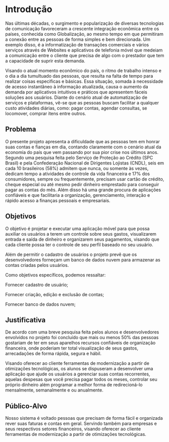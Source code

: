 # Introdução

Nas últimas décadas, o surgimento e popularização de diversas tecnologias de comunicação favoreceram a crescente integração econômica entre os países, conhecida como Globalização, ao mesmo tempo em que permitiram a conexão entre as pessoas de forma simples e bem direcionada. Um exemplo disso, é a informatização de transações comerciais e vários serviços através de Websites e aplicativos de telefonia móvel que medeiam a comunicação entre o cliente que precisa de algo com o prestador que tem a capacidade de suprir esta demanda.  

Visando o atual momento econômico do país, o ritmo de trabalho intenso e o dia a dia tumultuado das pessoas, que resulta na falta de tempo para realizar coisas especificas e básicas. Essa situação, somada à necessidade de acesso instantâneo à informação atualizada, causa o aumento da demanda por aplicativos intuitivos e práticos que apresentem fáceis soluções aos usuários. Diante do cenário atual de automatização de serviços e plataformas, vê-se que as pessoas buscam facilitar a qualquer custo atividades diárias, como: pagar contas, agendar consultas, se locomover, comprar itens entre outros.   

## Problema

O presente projeto apresenta a dificuldade que as pessoas tem em honrar suas contas e fianças em dia, contando claramente com o cenário atual da economia do país que vem passando por sua pior crise nos últimos anos. Segundo uma pesquisa feita pelo Serviço de Proteção ao Crédito (SPC Brasil) e pela Confederação Nacional de Dirigentes Lojistas (CNDL), seis em cada 10 brasileiros (58%) admitem que nunca, ou somente às vezes, dedicam tempo a atividades de controle da vida financeira e 17% dos consumidores, sempre ou frequentemente, precisam usar cartão de crédito, cheque especial ou até mesmo pedir dinheiro emprestado para conseguir pagar as contas do mês. Além disso há uma grande procura de aplicações confiáveis e que facilitaria a organização, gerenciamento, interação e rápido acesso a finanças pessoais e empresariais.   

## Objetivos

O objetivo é projetar e executar uma aplicação móvel para que possa auxiliar os usuários a terem um controle sobre seus gastos, visualizarem entrada e saída de dinheiro e organizarem seus pagamentos, visando que cada cliente possa ter o controle de seu perfil baseado no seu usuário. 

Além de permitir o cadastro de usuários o projeto prevê que os desenvolvedores forneçam um banco de dados nuvem para armazenar as contas criadas pelos usuários. 

Como objetivos específicos, podemos ressaltar: 

Fornecer cadastro de usuário; 

Fornecer criação, edição e exclusão de contas; 

Fornecer banco de dados nuvem;   

## Justificativa

De acordo com uma breve pesquisa feita pelos alunos e desenvolvedores envolvidos no projeto foi concluído que mais ou menos 50% das pessoas gostariam de ter em seus aparelhos recursos confiáveis de organização financeira, onde poderiam ter total visualização de seus gastos, arrecadações de forma rápida, segura e hábil.   

Visando oferecer ao cliente ferramentas de modernização a partir de otimizações tecnológicas, os alunos se dispuseram a desenvolver uma aplicação que ajude os usuários a gerenciar suas contas recorrentes, aquelas despesas que você precisa pagar todos os meses, controlar seu próprio dinheiro além programar a melhor forma de redirecioná-lo mensalmente, semanalmente e ou anualmente.  

## Público-Alvo

Nosso sistema é voltado pessoas que precisam de forma fácil e organizada rever suas faturas e contas em geral. Servindo também para empresas e seus respectivos setores financeiros, visando oferecer ao cliente ferramentas de modernização a partir de otimizações tecnológicas. 
